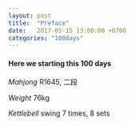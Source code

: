 ```yaml
---
layout: post
title:  "Preface"
date:   2017-05-15 13:00:00 +0700
categories: "100days"
---
```


#### Here we starting this 100 days

*Mahjong* R1645, 二段

*Weight* 76kg

*Kettlebell* swing 7 times, 8 sets

